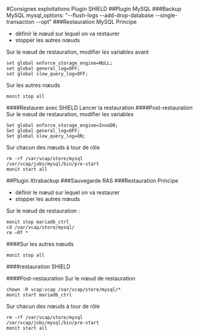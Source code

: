 #Consignes exploitations Plugin SHIELD
##Plugin MySQL
###Backup MySQL
	mysql_options: "--flush-logs --add-drop-database --single-transaction  --opt"
###Restauration MySQL
Principe 
- définir le nœud sur lequel on va restaurer
- stopper les autres nœuds

Sur le nœud de restauration, modifier les variables avant   

	set global enforce_storage_engine=NULL;
	set global general_log=OFF;
	set global slow_query_log=OFF;
Sur les autres nœuds  

	monit stop all
####Restaurer avec SHIELD
Lancer la restauration
####Post-restauration
Sur le nœud de restauration, modifier les variables  
 
	Set global enforce_storage_engine=InnoDB;
	Set global general_log=OFF;
	Set global slow_query_log=ON;

Sur chacun des nœuds à tour de rôle  

	rm -rf /var/vcap/store/mysql
	/var/vcap/jobs/mysql/bin/pre-start
	monit start all
##Plugin Xtrabackup
###Sauvegarde
RAS
###Restauration
Principe 
- définir le nœud sur lequel on va restaurer
- stopper les autres nœuds

Sur le nœud de restauration :  

	monit stop mariadb_ctrl
	cd /var/vcap/store/mysql/
	rm –Rf *

####Sur les autres nœuds  

	monit stop all
	
####restauration SHIELD  

####Post-restauration 
Sur le nœud de restauration  

	chown -R vcap:vcap /var/vcap/store/mysql/*
	monit start mariadb_ctrl

Sur chacun des nœuds à tour de rôle  

	rm -rf /var/vcap/store/mysql
	/var/vcap/jobs/mysql/bin/pre-start
	monit start all

